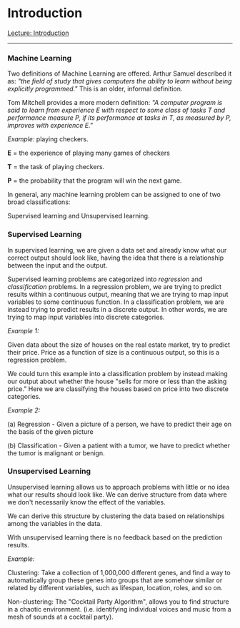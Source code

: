 # Introduction

[Lecture: Introduction](/Week_1/Introduction/Assets/Introduction_Lecture1.pdf)

---


### Machine Learning

Two definitions of Machine Learning are offered. Arthur Samuel described it as: _"the field of study that gives computers the ability to learn without being explicitly programmed."_ This is an older, informal definition.

Tom Mitchell provides a more modern definition: _"A computer program is said to learn from experience E with respect to some class of tasks T and performance measure P, if its performance at tasks in T, as measured by P, improves with experience E."_

 _Example:_ playing checkers.

__E__ = the experience of playing many games of checkers

__T__ = the task of playing checkers.

__P__ = the probability that the program will win the next game.

In general, any machine learning problem can be assigned to one of two broad classifications:

Supervised learning and Unsupervised learning.


### Supervised Learning

In supervised learning, we are given a data set and already know what our correct output should look like, having the idea that there is a relationship between the input and the output.

Supervised learning problems are categorized into _regression_ and _classification_ problems. In a regression problem, we are trying to predict results within a continuous output, meaning that we are trying to map input variables to some continuous function. In a classification problem, we are instead trying to predict results in a discrete output. In other words, we are trying to map input variables into discrete categories.

_Example 1:_

Given data about the size of houses on the real estate market, try to predict their price. Price as a function of size is a continuous output, so this is a regression problem.

We could turn this example into a classification problem by instead making our output about whether the house "sells for more or less than the asking price." Here we are classifying the houses based on price into two discrete categories.

 _Example 2:_

(a) Regression - Given a picture of a person, we have to predict their age on the basis of the given picture

(b) Classification - Given a patient with a tumor, we have to predict whether the tumor is malignant or benign.


### Unsupervised Learning

Unsupervised learning allows us to approach problems with little or no idea what our results should look like. We can derive structure from data where we don't necessarily know the effect of the variables.

We can derive this structure by clustering the data based on relationships among the variables in the data.

With unsupervised learning there is no feedback based on the prediction results.

_Example:_

Clustering: Take a collection of 1,000,000 different genes, and find a way to automatically group these genes into groups that are somehow similar or related by different variables, such as lifespan, location, roles, and so on.

Non-clustering: The "Cocktail Party Algorithm", allows you to find structure in a chaotic environment. (i.e. identifying individual voices and music from a mesh of sounds at a cocktail party).
